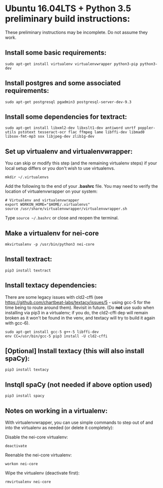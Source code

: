# Ubuntu 16.04LTS + Python 3.5 preliminary build instructions:

These preliminary instructions may be incomplete. Do not assume they work.

## Install some basic requirements:

```shell
sudo apt-get install virtualenv virtualenvwrapper python3-pip python3-dev
```

## Install postgres and some associated requirements:

```shell
sudo apt-get postgresql pgadmin3 postgresql-server-dev-9.3
```

## Install some dependencies for textract:

```shell
sudo apt-get install libxml2-dev libxslt1-dev antiword unrtf poppler-utils pstotext tesseract-ocr flac ffmpeg lame libffi-dev libmad0 libsox-fmt-mp3 sox libjpeg-dev zlib1g-dev
```

## Set up virtualenv and virtualenvwrapper:

You can skip or modify this step (and the remaining virtualenv steps) if your local setup differs or you don't wish to use virtualenvs.

```shell
mkdir ~/.virtualenvs
```

Add the following to the end of your __.bashrc__ file. You may need to verify the location of virtualenvwrapper on your system:

```shell
# Virtualenv and virtualenvwrapper
export WORKON_HOME="$HOME/.virtualenvs"
source /usr/share/virtualenvwrapper/virtualenvwrapper.sh
```

Type ```source ~/.bashrc``` or close and reopen the terminal.

## Make a virtualenv for nei-core

```shell
mkvirtualenv -p /usr/bin/python3 nei-core
```

## Install textract:

```shell
pip3 install textract
```

## Install textacy dependencies: 

There are some legacy issues with cld2-cffi (see https://github.com/chartbeat-labs/textacy/issues/5 - using gcc-5 for the time being to route around them). Revisit in future. (Do __not__ use sudo when installing via pip3 in a virtualenv; if you do, the cld2-cffi dep will remain broken as it won't be found in the venv, and textacy will try to build it again with gcc-6).

```shell
sudo apt-get install gcc-5 g++-5 libffi-dev
env CC=/usr/bin/gcc-5 pip3 install -U cld2-cffi
```

## [Optional] Install textacy (this will also install spaCy):

```shell
pip3 install textacy
```

## Instqll spaCy (not needed if above option used)
```shell
pip3 install spacy
```

## Notes on working in a virtualenv:

With virtualenvwrapper, you can use simple commands to step out of and into the virtualenv as needed (or delete it completely):

Disable the nei-core virtualenv:

```shell
deactivate
```

Reenable the nei-core virtualenv:
```shell
workon nei-core
```

Wipe the virtualenv (deactivate first):
```shell
rmvirtualenv nei-core
```
